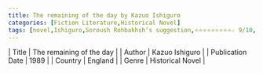```yaml
---
title: The remaining of the day by Kazuo Ishiguro
categories: [Fiction Literature,Historical Novel]
tags: [novel,Ishiguro,Soroush Rohbakhsh’s suggestion,⭐⭐⭐⭐⭐⭐⭐⭐⭐☆ 9/10,England]
---
```

        
| Title | The remaining of the day  |
| Author |  Kazuo Ishiguro  |
| Publication Date | 1989   |
| Country | England |
| Genre | Historical Novel  |
        